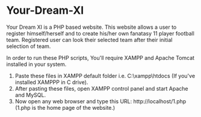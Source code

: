 # Your-Dream-XI
Your Dream XI is a PHP based website.
This website allows a user to register himself/herself and to create his/her own fanatasy 11 player football team.
Registered user can look their selected team after their initial selection of team.

In order to run these PHP scripts, You'll require XAMPP and Apache Tomcat installed in your system.
1. Paste these files in XAMPP default folder i.e. C:\xampp\htdocs (If you've installed XAMPPP in C drive). 
2. After pasting these files, open XAMPP control panel and start Apache and MySQL.
3. Now open any web browser and type this URL:  http://localhost/1.php (1.php is the home page of the website.)
